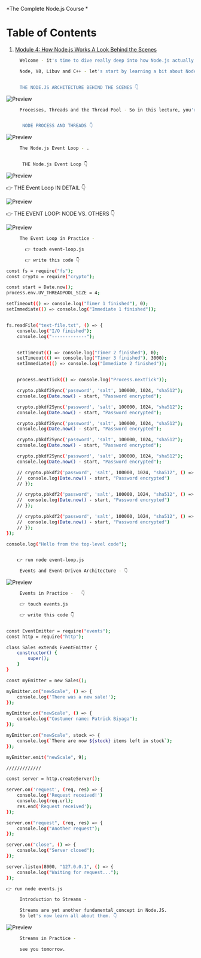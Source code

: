 *The Complete Node.js Course *

# Table of Contents

1. [Module 4: How Node.js Works A Look Behind the Scenes]()


```bash
	 Welcome - it's time to dive really deep into how Node.js actually works behind the scenes. all about Node.js architecture, events and the event loop. streams, modules, and more.
```


```bash
	 Node, V8, Libuv and C++ - let's start by learning a bit about Node architecture. 


	 THE NODE.JS ARCHITECTURE BEHIND THE SCENES 👇
```

![Preview](https://github.com/patbi/Node.JS_series/blob/main/HowNode.jsWorksALookBehindtheScenes/nodejsarch.JPG)


```bash
	 Processes, Threads and the Thread Pool - So in this lecture, you're gonna learn all about threads and thread pool.


	  NODE PROCESS AND THREADS 👇
```

![Preview](https://github.com/patbi/Node.JS_series/blob/main/HowNode.jsWorksALookBehindtheScenes/NPT.JPG)



```bash
	 The Node.js Event Loop - .


	  THE Node.js Event Loop 👇
```

![Preview](https://github.com/patbi/Node.JS_series/blob/main/HowNode.jsWorksALookBehindtheScenes/NEL.JPG)


👉 THE Event Loop IN DETAIL 👇

![Preview](https://github.com/patbi/Node.JS_series/blob/main/HowNode.jsWorksALookBehindtheScenes/ELID.JPG)


👉 THE EVENT LOOP: NODE VS. OTHERS 👇

![Preview](https://github.com/patbi/Node.JS_series/blob/main/HowNode.jsWorksALookBehindtheScenes/NVO.JPG)


```bash
	 The Event Loop in Practice - 

	   👉 touch event-loop.js

	   👉 write this code 👇

const fs = require("fs");
const crypto = require("crypto");

const start = Date.now();
process.env.UV_THREADPOOL_SIZE = 4;

setTimeout(() => console.log("Timer 1 finished"), 0);
setImmediate(() => console.log("Immediate 1 finished"));


fs.readFile("text-file.txt", () => {
	console.log("I/O finished");
	console.log("-------------");


	setTimeout(() => console.log("Timer 2 finished"), 0);
	setTimeout(() => console.log("Timer 3 finished"), 3000);
	setImmediate(() => console.log("Immediate 2 finished"));


	process.nextTick(() => console.log("Process.nextTick"));

	crypto.pbkdf2Sync('password', 'salt', 100000, 1024, "sha512");
	console.log(Date.now() - start, "Password encrypted");

	crypto.pbkdf2Sync('password', 'salt', 100000, 1024, "sha512");
	console.log(Date.now() - start, "Password encrypted");

	crypto.pbkdf2Sync('password', 'salt', 100000, 1024, "sha512");
	console.log(Date.now() - start, "Password encrypted");

	crypto.pbkdf2Sync('password', 'salt', 100000, 1024, "sha512");
	console.log(Date.now() - start, "Password encrypted");

	crypto.pbkdf2Sync('password', 'salt', 100000, 1024, "sha512");
	console.log(Date.now() - start, "Password encrypted");

	// crypto.pbkdf2('password', 'salt', 100000, 1024, "sha512", () => {
	// 	console.log(Date.now() - start, "Password encrypted")
	// });

	// crypto.pbkdf2('password', 'salt', 100000, 1024, "sha512", () => {
	// 	console.log(Date.now() - start, "Password encrypted")
	// });

	// crypto.pbkdf2('password', 'salt', 100000, 1024, "sha512", () => {
	// 	console.log(Date.now() - start, "Password encrypted")
	// });
});

console.log("Hello from the top-level code");


	👉 run node event-loop.js

```


```bash
	 Events and Event-Driven Architecture -	👇  
```

![Preview](https://github.com/patbi/Node.JS_series/blob/main/HowNode.jsWorksALookBehindtheScenes/EDA.JPG)


```bash
	 Events in Practice -	👇 

	 👉 touch events.js

	 👉 write this code 👇


const EventEmitter = require("events");
const http = require("http");

class Sales extends EventEmitter {
	constructor() {
		super();
	}
}

const myEmitter = new Sales();

myEmitter.on("newScale", () => {
	console.log('There was a new sale!');
});

myEmitter.on("newScale", () => {
	console.log("Costumer name: Patrick Biyaga");
});

myEmitter.on("newScale", stock => {
	console.log(`There are now ${stock} items left in stock`);
});

myEmitter.emit("newScale", 9);

/////////////

const server = http.createServer();

server.on('request', (req, res) => {
	console.log('Request received!')
	console.log(req.url);
	res.end('Request received');
});

server.on("request", (req, res) => {
	console.log("Another request");
});

server.on("close", () => {
	console.log("Server closed");
});

server.listen(8000, "127.0.0.1", () => {
	console.log("Waiting for request...");
});

👉 run node events.js
```


```bash
	 Introduction to Streams - 

	 Streams are yet another fundamental concept in Node.JS.
	 So let's now learn all about them. 👇
```

![Preview](https://github.com/patbi/Node.JS_series/blob/main/HowNode.jsWorksALookBehindtheScenes/SF.JPG)



```bash
	 Streams in Practice - 

	 see you tomorrow.
```